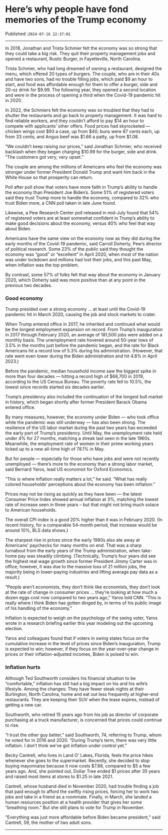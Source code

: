 # Here’s why people have fond memories of the Trump economy

Published :`2024-07-16 22:37:01`

---

In 2018, Jonathan and Trista Schmier felt the economy was so strong that they could take a big risk. They quit their property management jobs and opened a restaurant, Rustic Burger, in Fayetteville, North Carolina.

Trista Schmier, who had long dreamed of owning a restaurant, designed the menu, which offered 20 types of burgers. The couple, who are in their 40s and have two sons, had no trouble filling jobs, which paid $9 an hour to start, and food was affordable enough for them to offer a burger, side and 20-oz drink for $9.99. The following year, they opened a second location and were in the process of opening a third when the Covid-19 pandemic hit in 2020.

In 2022, the Schmiers felt the economy was so troubled that they had to shutter the restaurants and go back to property management. It was hard to find reliable workers, and they couldn’t afford to pay $14 an hour to compete with applicants’ other offers. Food prices had skyrocketed — chicken wings cost $93 a case, up from $40; buns were 87 cents each, up from 33 cents; and Angus beef was $1.66 a patty, up from $1.08.

“We couldn’t keep raising our prices,” said Jonathan Schmier, who received backlash when they began charging $10.99 for the burger, side and drink. “The customers got very, very upset.”

The couple are among the millions of Americans who feel the economy was stronger under former President Donald Trump and want him back in the White House so that prosperity can return.

Poll after poll show that voters have more faith in Trump’s ability to handle the economy than President Joe Biden’s. Some 51% of registered voters said they trust Trump more to handle the economy, compared to 32% who trust Biden more, a CNN poll taken in late June found.

Likewise, a Pew Research Center poll released in mid-July found that 54% of registered voters are at least somewhat confident in Trump’s ability to make good decisions about the economy, versus 40% who feel that way about Biden.

Americans have the same view on the economy now as they did during the early months of the Covid-19 pandemic, said Carroll Doherty, Pew’s director of political research. Some 23% of the public said they thought the economy was “good” or “excellent” in April 2020, when most of the nation was under lockdown and millions had lost their jobs, and this past May, when inflation was the top problem.

By contrast, some 57% of folks felt that way about the economy in January 2020, which Doherty said was more positive than at any point in the previous two decades.

### Good economy

Trump presided over a strong economy … at least until the Covid-19 pandemic hit in March 2020, causing the job and stock markets to crater.

When Trump entered office in 2017, he inherited and continued what would be the longest employment expansion on record. From Trump’s inauguration in 2017 through February 2020, an average of 181,500 jobs were added on a monthly basis. The unemployment rate hovered around 50-year lows of 3.5% in the months just before the pandemic began, and the rate for Black Americans hit a record low of 5.3% during his administration. (However, that rate went even lower during the Biden administration and hit 4.8% in April 2023.)

Before the pandemic, median household income saw the biggest spike in more than four decades — hitting a record high of $68,700 in 2019, according to the US Census Bureau. The poverty rate fell to 10.5%, the lowest since records started six decades earlier.

Trump’s presidency also included the continuation of the longest bull market in history, which began shortly after former President Barack Obama entered office.

By many measures, however, the economy under Biden — who took office while the pandemic was still underway — has also been strong. The resilience of the US labor market during the past two years has exceeded the early part of Trump’s presidency. Until May, the unemployment rate held under 4% for 27 months, matching a streak last seen in the late 1960s. Meanwhile, the employment rate of women in their prime working years ticked up to a new all-time high of 78.1% in May.

But for people — especially for those who have jobs and were not recently unemployed — there’s more to the economy than a strong labor market, said Bernard Yaros, lead US economist for Oxford Economics.

“This is where inflation really matters a lot,” he said. “What has really colored households’ perceptions about the economy has been inflation.”

Prices may not be rising as quickly as they have been — the latest Consumer Price Index showed annual inflation at 3%, matching the lowest rate of increase seen in three years – but that might not bring much solace to American households.

The overall CPI index is a good 20% higher than it was in February 2020. (In recent history, for a comparable 54-month period, that increase would be around 10%, BLS data shows.)

The sharpest rise in prices since the early 1980s also ate away at Americans’ paychecks for many months on end. That was a sharp turnabout from the early years of the Trump administration, when take-home pay was steadily climbing. (Technically, Trump’s four years did see the highest real wage growth since former President Jimmy Carter was in office; however, it was due to the massive loss of 21 million jobs, the majority being in lower-paying industries and lifting average pay data as a result.)

“People aren’t economists, they don’t think like economists, they don’t look at the rate of change in consumer prices … they’re looking at how much a dozen eggs cost now compared to two years ago,” Yaros told CNN. “This is really where I think Biden has gotten dinged by, in terms of his public image of his handling of the economy.”

Inflation is expected to weigh on the psychology of the swing voter, Yaros wrote in a research briefing earlier this year modeling out the upcoming election.

Yaros and colleagues found that if voters in swing states focus on the cumulative increase in the level of prices since Biden’s inauguration, Trump is expected to win; however, if they focus on the year-over-year change in prices or their inflation-adjusted incomes, Biden is poised to win.

### Inflation hurts

Although Ted Southworth considers his financial situation to be “comfortable,” inflation has still had a big impact on his and his wife’s lifestyle. Among the changes: They have fewer steak nights at their Burlington, North Carolina, home and eat out less frequently at higher-end restaurants. They are keeping their SUV when the lease expires, instead of getting a new car.

Southworth, who retired 15 years ago from his job as director of corporate purchasing at a truck manufacturer, is concerned that prices could continue to rise.

“I trust the other guy better,” said Southworth, 74, referring to Trump, whom he voted for in 2016 and 2020. “During Trump’s term, there was very little inflation. I don’t think we’ve got inflation under control yet.”

Becky Cantrell, who lives in Land O’ Lakes, Florida, feels the price hikes whenever she goes to the supermarket. Recently, she decided to stop buying mayonnaise because it now costs $7.88, compared to $5 a few years ago. And, she pointed out, Dollar Tree ended $1 prices after 35 years and raised most items at stores to $1.25 in late 2021.

Cantrell, whose husband died in November 2020, had trouble finding a job that paid enough to afford the swiftly rising prices, forcing her to work two jobs and take in a friend as a roommate. Finally, in March, she landed a human resources position at a health provider that gives her some “breathing room.” But she still plans to vote for Trump in November.

“Everything was just more affordable before Biden became president,” said Cantrell, 59, the mother of two adult sons.

---

